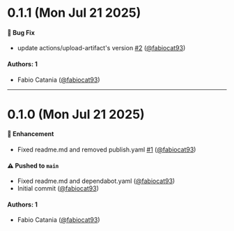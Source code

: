 # 0.1.1 (Mon Jul 21 2025)

#### 🐛 Bug Fix

- update actions/upload-artifact's version [#2](https://github.com/sensein/sailsprep/pull/2) ([@fabiocat93](https://github.com/fabiocat93))

#### Authors: 1

- Fabio Catania ([@fabiocat93](https://github.com/fabiocat93))

---

# 0.1.0 (Mon Jul 21 2025)

#### 🚀 Enhancement

- Fixed readme.md and removed publish.yaml [#1](https://github.com/sensein/sailsprep/pull/1) ([@fabiocat93](https://github.com/fabiocat93))

#### ⚠️ Pushed to `main`

- Fixed readme.md and dependabot.yaml ([@fabiocat93](https://github.com/fabiocat93))
- Initial commit ([@fabiocat93](https://github.com/fabiocat93))

#### Authors: 1

- Fabio Catania ([@fabiocat93](https://github.com/fabiocat93))
